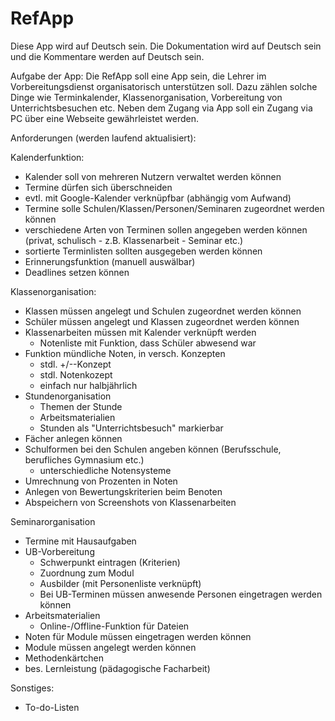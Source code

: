 # RefApp

Diese App wird auf Deutsch sein. Die Dokumentation wird auf Deutsch sein und die Kommentare werden auf Deutsch sein.

Aufgabe der App: Die RefApp soll eine App sein, die Lehrer im Vorbereitungsdienst organisatorisch unterstützen soll. Dazu zählen solche Dinge wie Terminkalender, Klassenorganisation, Vorbereitung von Unterrichtsbesuchen etc. Neben dem Zugang via App soll ein Zugang via PC über eine Webseite gewährleistet werden.

Anforderungen (werden laufend aktualisiert):

Kalenderfunktion:
- Kalender soll von mehreren Nutzern verwaltet werden können
- Termine dürfen sich überschneiden
- evtl. mit Google-Kalender verknüpfbar (abhängig vom Aufwand)
- Termine solle Schulen/Klassen/Personen/Seminaren zugeordnet werden können
- verschiedene Arten von Terminen sollen angegeben werden können (privat, schulisch - z.B. Klassenarbeit - Seminar etc.)
- sortierte Terminlisten sollten ausgegeben werden können
- Erinnerungsfunktion (manuell auswälbar)
- Deadlines setzen können

Klassenorganisation:
- Klassen müssen angelegt und Schulen zugeordnet werden können
- Schüler müssen angelegt und Klassen zugeordnet werden können
- Klassenarbeiten müssen mit Kalender verknüpft werden
  - Notenliste mit Funktion, dass Schüler abwesend war
- Funktion mündliche Noten, in versch. Konzepten
  - stdl. +/--Konzept
  - stdl. Notenkozept
  - einfach nur halbjährlich
- Stundenorganisation
  - Themen der Stunde
  - Arbeitsmaterialien
  - Stunden als "Unterrichtsbesuch" markierbar
- Fächer anlegen können
- Schulformen bei den Schulen angeben können (Berufsschule, berufliches Gymnasium etc.)
  - unterschiedliche Notensysteme
- Umrechnung von Prozenten in Noten
- Anlegen von Bewertungskriterien beim Benoten 
- Abspeichern von Screenshots von Klassenarbeiten

Seminarorganisation
- Termine mit Hausaufgaben
- UB-Vorbereitung 
  - Schwerpunkt eintragen (Kriterien)
  - Zuordnung zum Modul
  - Ausbilder (mit Personenliste verknüpft)
  - Bei UB-Terminen müssen anwesende Personen eingetragen werden können
- Arbeitsmaterialien
  - Online-/Offline-Funktion für Dateien
- Noten für Module müssen eingetragen werden können
- Module müssen angelegt werden können
- Methodenkärtchen
- bes. Lernleistung (pädagogische Facharbeit)

Sonstiges:
- To-do-Listen
